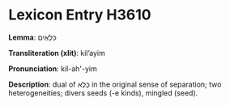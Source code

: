 # Lexicon Entry H3610

**Lemma**: כִּלְאַיִם

**Transliteration (xlit)**: kilʼayim

**Pronunciation**: kil-ah'-yim

**Description**:
dual of כֶּלֶא in the original sense of separation; two heterogeneities; divers seeds (-e kinds), mingled (seed).
